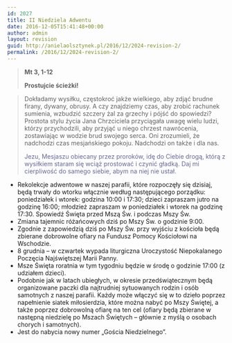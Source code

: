 ```yaml
---
id: 2027
title: II Niedziela Adwentu
date: 2016-12-05T15:41:48+00:00
author: admin
layout: revision
guid: http://anielaolsztynek.pl/2016/12/2024-revision-2/
permalink: /2016/12/2024-revision-2/
---
```

> **Mt 3, 1-12**
> 
> **Prostujcie ścieżki!**

> Dokładamy wysiłku, częstokroć jakże wielkiego, aby zdjąć brudne firany, dywany, obrusy. A czy znajdziemy czas, aby zrobić rachunek sumienia, wzbudzić szczery żal za grzechy i pójść do spowiedzi? Prostota stylu życia Jana Chrzciciela przyciągała uwagę wielu ludzi, którzy przychodzili, aby przyjąć u niego chrzest nawrócenia, zostawiając w wodzie brud swojego serca. Oni zrozumieli, że nadchodzi czas mesjańskiego pokoju. Nadchodzi on także i dla nas.
> 
> <span style="color: #666699;">Jezu, Mesjaszu obiecany przez proroków, idę do Ciebie drogą, którą z wysiłkiem staram się wciąż prostować i czynić gładką. Daj mi cierpliwość do samego siebie, abym na niej nie ustał.</span>

  * Rekolekcje adwentowe w naszej parafii, które rozpoczęły się dzisiaj, będą trwały do wtorku włącznie według następującego porządku: poniedziałek i wtorek: godzina 10:00 i 17:30; dzieci zapraszam jutro na godzinę 16:00; młodzież zapraszam w poniedziałek i wtorek na godzinę 17:30. Spowiedź Święta przed Mszą Św. i podczas Mszy Św.
  * Zmiana tajemnic różańcowych dziś po Mszy Św. o godzinie 9:00.
  * Zgodnie z zapowiedzią dziś po Mszy Św. przy wyjściu z kościoła będą zbierane dobrowolne ofiary na Fundusz Pomocy Kościołowi na Wschodzie.
  * 8 grudnia &#8211; w czwartek wypada liturgiczna Uroczystość Niepokalanego Poczęcia Najświętszej Marii Panny.
  * Msze Święta roratnia w tym tygodniu będzie w środę o godzinie 17:00 (z udziałem dzieci).
  * Podobnie jak w latach ubiegłych, w okresie przedświątecznym będą organizowane paczki dla najtrudniej sytuowanych rodzin i osób samotnych z naszej parafii. Każdy może włączyć się w to dzieło poprzez napełnienie siatek miłosierdzia, które można nabyć po Mszy Świętej, a także poprzez dobrowolną ofiarę na ten cel (ofiary będą zbierane w następną niedzielę po Mszach Świętych – głównie z myślą o osobach chorych i samotnych).
  * Jest do nabycia nowy numer „Gościa Niedzielnego”.